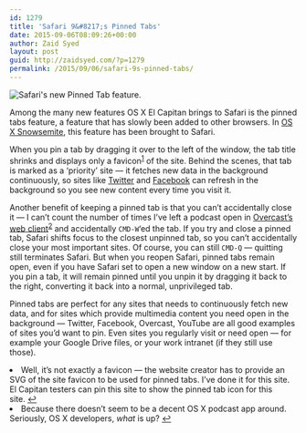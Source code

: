```yaml
---
id: 1279
title: 'Safari 9&#8217;s Pinned Tabs'
date: 2015-09-06T08:09:26+00:00
author: Zaid Syed
layout: post
guid: http://zaidsyed.com/?p=1279
permalink: /2015/09/06/safari-9s-pinned-tabs/
---
```

![Safari's new Pinned Tab feature.](http://zaidsyed.com/images/pinned-tab-icon.png)
  
Among the many new features OS X El Capitan brings to Safari is the pinned tabs feature, a feature that has slowly been added to other browsers. In [OS X Snowsemite](http://mjtsai.com/blog/2015/02/10/snowsemite/), this feature has been brought to Safari.

When you pin a tab by dragging it over to the left of the window, the tab title shrinks and displays only a favicon<sup id="fnref-1279-1"><a href="#fn-1279-1" rel="footnote">1</a></sup> of the site. Behind the scenes, that tab is marked as a &#8216;priority&#8217; site —&nbsp;it fetches new data in the background continuously, so sites like [Twitter](http://twitter.com) and [Facebook](http://facebook.com) can refresh in the background so you see new content every time you visit it.

Another benefit of keeping a pinned tab is that you can&#8217;t accidentally close it —&nbsp;I can&#8217;t count the number of times I&#8217;ve left a podcast open in [Overcast&#8217;s web client](http://overcast.fm)<sup id="fnref-1279-2"><a href="#fn-1279-2" rel="footnote">2</a></sup> and accidentally `CMD-W`&#8216;ed the tab. If you try and close a pinned tab, Safari shifts focus to the closest unpinned tab, so you can&#8217;t accidentally close your most important sites. Of course, you can still `CMD-Q` — quitting still terminates Safari. But when you reopen Safari, pinned tabs remain open, even if you have Safari set to open a new window on a new start. If you pin a tab, it will remain pinned until you unpin it by dragging it back to the right, converting it back into a normal, unprivileged tab.

Pinned tabs are perfect for any sites that needs to continuously fetch new data, and for sites which provide multimedia content you need open in the background —&nbsp;Twitter, Facebook, Overcast, YouTube are all good examples of sites you&#8217;d want to pin. Even sites you regularly visit or need open — for example your Google Drive files, or your work intranet (if they still use those).

<li id="fn-1279-1">
  Well, it&#8217;s not exactly a favicon — the website creator has to provide an SVG of the site favicon to be used for pinned tabs. I&#8217;ve done it for this site. El Capitan testers can pin this site to show the pinned tab icon for this site.&#160;<a href="#fnref-1279-1" rev="footnote">&#8617;</a>
</li>
<li id="fn-1279-2">
  Because there doesn&#8217;t seem to be a decent OS X podcast app around. Seriously, OS X developers, <em>what</em> is up?&#160;<a href="#fnref-1279-2" rev="footnote">&#8617;</a> </fn></footnotes>